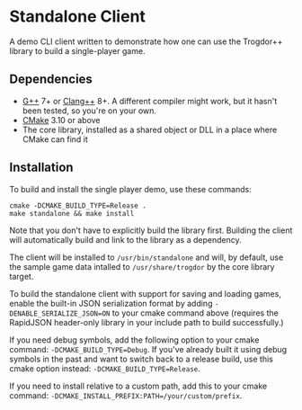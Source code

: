 # Standalone Client

A demo CLI client written to demonstrate how one can use the Trogdor++ library to build a single-player game.

## Dependencies

* [G++](https://gcc.gnu.org/projects/cxx-status.html) 7+ or [Clang++](https://clang.llvm.org/cxx_status.html) 8+. A different compiler might work, but it hasn't been tested, so you're on your own.
* [CMake](https://cmake.org/) 3.10 or above
* The core library, installed as a shared object or DLL in a place where CMake can find it

## Installation

To build and install the single player demo, use these commands:

```
cmake -DCMAKE_BUILD_TYPE=Release .
make standalone && make install
```

Note that you don't have to explicitly build the library first. Building the client will automatically build and link to the library as a dependency.

The client will be installed to `/usr/bin/standalone` and will, by default, use the sample game data intalled to `/usr/share/trogdor` by the core library target.

To build the standalone client with support for saving and loading games, enable the built-in JSON serialization format by adding `-DENABLE_SERIALIZE_JSON=ON` to your cmake command above (requires the RapidJSON header-only library in your include path to build successfully.)

If you need debug symbols, add the following option to your cmake command: `-DCMAKE_BUILD_TYPE=Debug`. If you've already built it using debug symbols in the past and want to switch back to a release build, use this cmake option instead: `-DCMAKE_BUILD_TYPE=Release`.

If you need to install relative to a custom path, add this to your cmake command: `-DCMAKE_INSTALL_PREFIX:PATH=/your/custom/prefix`.